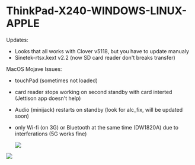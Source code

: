 # ThinkPad-X240-WINDOWS-LINUX-APPLE
 
Updates:
- Looks that all works with Clover v5118, but you have to update manualy 
- Sinetek-rtsx.kext v2.2 (now SD card reader don't breaks transfer) 

MacOS Mojave Issues:
- touchPad (sometimes not loaded) 
- card reader stops working on second standby with card interted (Jettison app doesn't help) 
- Audio (minijack) restarts on standby (look for alc_fix, will be updated soon) 
- only Wi-fi (on 3G) or Bluetooth at the same time (DW1820A) due to interferations (5G works fine) 
 
  <img src="http://brak.99e.pl/2hack.jpg">
 <img src="http://brak.99e.pl/1hack.jpg">
